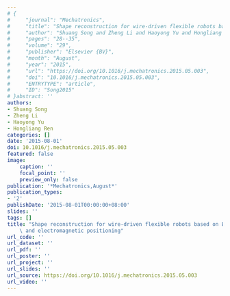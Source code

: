 ```yaml
---
# {
#     "journal": "Mechatronics",
#     "title": "Shape reconstruction for wire-driven flexible robots based on B\u00e9zier curve and electromagnetic positioning",
#     "author": "Shuang Song and Zheng Li and Haoyong Yu and Hongliang Ren",
#     "pages": "28--35",
#     "volume": "29",
#     "publisher": "Elsevier {BV}",
#     "month": "August",
#     "year": "2015",
#     "url": "https://doi.org/10.1016/j.mechatronics.2015.05.003",
#     "doi": "10.1016/j.mechatronics.2015.05.003",
#     "ENTRYTYPE": "article",
#     "ID": "Song2015"
# }abstract: ''
authors:
- Shuang Song
- Zheng Li
- Haoyong Yu
- Hongliang Ren
categories: []
date: '2015-08-01'
doi: 10.1016/j.mechatronics.2015.05.003
featured: false
image:
    caption: ''
    focal_point: ''
    preview_only: false
publication: '*Mechatronics,August*'
publication_types:
- '2'
publishDate: '2015-08-01T00:00:00+08:00'
slides: ''
tags: []
title: "Shape reconstruction for wire-driven flexible robots based on B\xE9zier curve\
    \ and electromagnetic positioning"
url_code: ''
url_dataset: ''
url_pdf: ''
url_poster: ''
url_project: ''
url_slides: ''
url_source: https://doi.org/10.1016/j.mechatronics.2015.05.003
url_video: ''
---
```

